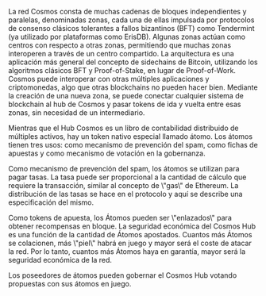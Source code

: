 <p>
    La red Cosmos consta de muchas cadenas de bloques independientes y paralelas, denominadas zonas, cada una de ellas impulsada por protocolos de consenso clásicos tolerantes a fallos bizantinos (BFT) como Tendermint (ya utilizado por plataformas como ErisDB). Algunas zonas actúan como centros con respecto a otras zonas, permitiendo que muchas zonas interoperen a través de un centro compartido. La arquitectura es una aplicación más general del concepto de sidechains de Bitcoin, utilizando los algoritmos clásicos BFT y Proof-of-Stake, en lugar de Proof-of-Work. Cosmos puede interoperar con otras múltiples aplicaciones y criptomonedas, algo que otras blockchains no pueden hacer bien. Mediante la creación de una nueva zona, se puede conectar cualquier sistema de blockchain al hub de Cosmos y pasar tokens de ida y vuelta entre esas zonas, sin necesidad de un intermediario.
</p>

<p>
    Mientras que el Hub Cosmos es un libro de contabilidad distribuido de múltiples activos, hay un token nativo especial llamado átomo. Los átomos tienen tres usos: como mecanismo de prevención del spam, como fichas de apuestas y como mecanismo de votación en la gobernanza.
</p>

<p>
    Como mecanismo de prevención del spam, los átomos se utilizan para pagar tasas. La tasa puede ser proporcional a la cantidad de cálculo que requiere la transacción, similar al concepto de \"gas\" de Ethereum. La distribución de las tasas se hace en el protocolo y aquí se describe una especificación del mismo.
</p>

<p>
    Como tokens de apuesta, los Átomos pueden ser \"enlazados\" para obtener recompensas en bloque. La seguridad económica del Cosmos Hub es una función de la cantidad de Átomos apostados. Cuantos más Átomos se colacionen, más \"piel\" habrá en juego y mayor será el coste de atacar la red. Por lo tanto, cuantos más Átomos haya en garantía, mayor será la seguridad económica de la red.
</p>

<p>
    Los poseedores de átomos pueden gobernar el Cosmos Hub votando propuestas con sus átomos en juego.
</p>
